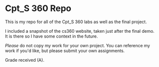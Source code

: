 # Cpt_S 360 Repo
This is my repo for all of the Cpt_S 360 labs as well as the final project.

I included a snapshot of the cs360 website, taken just after the final demo. It is there so I have some context in the future.

*Please* do not copy my work for your own project. You can reference my work if you'd like, but please submit your own assignments.

Grade received (A).

